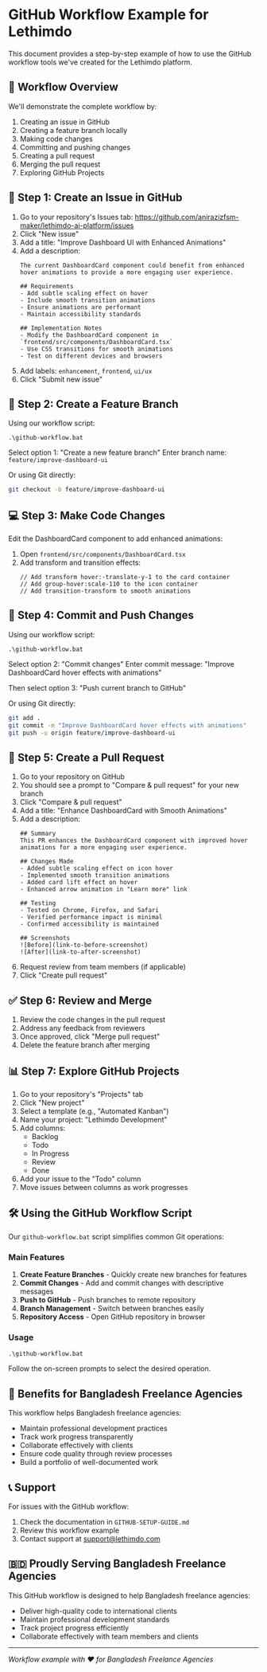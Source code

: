 # GitHub Workflow Example for Lethimdo

This document provides a step-by-step example of how to use the GitHub workflow tools we've created for the Lethimdo platform.

## 🎯 Workflow Overview

We'll demonstrate the complete workflow by:
1. Creating an issue in GitHub
2. Creating a feature branch locally
3. Making code changes
4. Committing and pushing changes
5. Creating a pull request
6. Merging the pull request
7. Exploring GitHub Projects

## 📝 Step 1: Create an Issue in GitHub

1. Go to your repository's Issues tab: https://github.com/anirazizfsm-maker/lethimdo-ai-platform/issues
2. Click "New issue"
3. Add a title: "Improve Dashboard UI with Enhanced Animations"
4. Add a description:
   ```
   The current DashboardCard component could benefit from enhanced hover animations to provide a more engaging user experience.
   
   ## Requirements
   - Add subtle scaling effect on hover
   - Include smooth transition animations
   - Ensure animations are performant
   - Maintain accessibility standards
   
   ## Implementation Notes
   - Modify the DashboardCard component in `frontend/src/components/DashboardCard.tsx`
   - Use CSS transitions for smooth animations
   - Test on different devices and browsers
   ```
5. Add labels: `enhancement`, `frontend`, `ui/ux`
6. Click "Submit new issue"

## 🔀 Step 2: Create a Feature Branch

Using our workflow script:
```
.\github-workflow.bat
```
Select option 1: "Create a new feature branch"
Enter branch name: `feature/improve-dashboard-ui`

Or using Git directly:
```bash
git checkout -b feature/improve-dashboard-ui
```

## 💻 Step 3: Make Code Changes

Edit the DashboardCard component to add enhanced animations:
1. Open `frontend/src/components/DashboardCard.tsx`
2. Add transform and transition effects:
   ```tsx
   // Add transform hover:-translate-y-1 to the card container
   // Add group-hover:scale-110 to the icon container
   // Add transition-transform to smooth animations
   ```

## 💾 Step 4: Commit and Push Changes

Using our workflow script:
```
.\github-workflow.bat
```
Select option 2: "Commit changes"
Enter commit message: "Improve DashboardCard hover effects with animations"

Then select option 3: "Push current branch to GitHub"

Or using Git directly:
```bash
git add .
git commit -m "Improve DashboardCard hover effects with animations"
git push -u origin feature/improve-dashboard-ui
```

## 🔄 Step 5: Create a Pull Request

1. Go to your repository on GitHub
2. You should see a prompt to "Compare & pull request" for your new branch
3. Click "Compare & pull request"
4. Add a title: "Enhance DashboardCard with Smooth Animations"
5. Add a description:
   ```
   ## Summary
   This PR enhances the DashboardCard component with improved hover animations for a more engaging user experience.
   
   ## Changes Made
   - Added subtle scaling effect on icon hover
   - Implemented smooth transition animations
   - Added card lift effect on hover
   - Enhanced arrow animation in "Learn more" link
   
   ## Testing
   - Tested on Chrome, Firefox, and Safari
   - Verified performance impact is minimal
   - Confirmed accessibility is maintained
   
   ## Screenshots
   ![Before](link-to-before-screenshot)
   ![After](link-to-after-screenshot)
   ```
6. Request review from team members (if applicable)
7. Click "Create pull request"

## ✅ Step 6: Review and Merge

1. Review the code changes in the pull request
2. Address any feedback from reviewers
3. Once approved, click "Merge pull request"
4. Delete the feature branch after merging

## 📊 Step 7: Explore GitHub Projects

1. Go to your repository's "Projects" tab
2. Click "New project"
3. Select a template (e.g., "Automated Kanban")
4. Name your project: "Lethimdo Development"
5. Add columns:
   - Backlog
   - Todo
   - In Progress
   - Review
   - Done
6. Add your issue to the "Todo" column
7. Move issues between columns as work progresses

## 🛠️ Using the GitHub Workflow Script

Our `github-workflow.bat` script simplifies common Git operations:

### Main Features
1. **Create Feature Branches** - Quickly create new branches for features
2. **Commit Changes** - Add and commit changes with descriptive messages
3. **Push to GitHub** - Push branches to remote repository
4. **Branch Management** - Switch between branches easily
5. **Repository Access** - Open GitHub repository in browser

### Usage
```
.\github-workflow.bat
```
Follow the on-screen prompts to select the desired operation.

## 🎯 Benefits for Bangladesh Freelance Agencies

This workflow helps Bangladesh freelance agencies:
- Maintain professional development practices
- Track work progress transparently
- Collaborate effectively with clients
- Ensure code quality through review processes
- Build a portfolio of well-documented work

## 📞 Support

For issues with the GitHub workflow:
1. Check the documentation in `GITHUB-SETUP-GUIDE.md`
2. Review this workflow example
3. Contact support at support@lethimdo.com

## 🇧🇩 Proudly Serving Bangladesh Freelance Agencies

This GitHub workflow is designed to help Bangladesh freelance agencies:
- Deliver high-quality code to international clients
- Maintain professional development standards
- Track project progress efficiently
- Collaborate effectively with team members and clients

---
*Workflow example with ❤️ for Bangladesh Freelance Agencies*